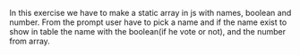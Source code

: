 In this exercise we have to make a static array in js with names, boolean and number. From the prompt user have to pick a name and if the name exist to show in table the name with the boolean(if he vote or not), and the number from array. 